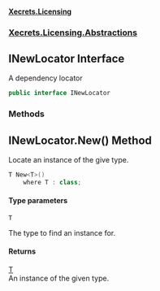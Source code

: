 #### [Xecrets.Licensing](index.md 'index')
### [Xecrets.Licensing.Abstractions](Xecrets.Licensing.Abstractions.md 'Xecrets.Licensing.Abstractions')

## INewLocator Interface

A dependency locator

```csharp
public interface INewLocator
```
### Methods

<a name='Xecrets.Licensing.Abstractions.INewLocator.New_T_()'></a>

## INewLocator.New<T>() Method

Locate an instance of the give type.

```csharp
T New<T>()
    where T : class;
```
#### Type parameters

<a name='Xecrets.Licensing.Abstractions.INewLocator.New_T_().T'></a>

`T`

The type to find an instance for.

#### Returns
[T](Xecrets.Licensing.Abstractions.INewLocator.md#Xecrets.Licensing.Abstractions.INewLocator.New_T_().T 'Xecrets.Licensing.Abstractions.INewLocator.New<T>().T')  
An instance of the given type.